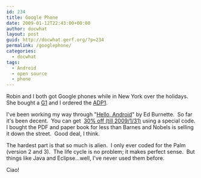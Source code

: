 ```yaml
---
id: 234
title: Google Phone
date: 2009-01-12T22:43:00+00:00
author: docwhat
layout: post
guid: http://docwhat.gerf.org/?p=234
permalink: /googlephone/
categories:
  - docwhat
tags:
  - Android
  - open source
  - phone
---
```

Robin and I both got Google phones while in New York over the holidays.  She bought a <a href="http://www.t-mobileg1.com/">G1</a> and I ordered the <a href="http://code.google.com/android/dev-devices.html">ADP1</a>.

I've been working my way through "<a href="http://www.pragprog.com/titles/eband/hello-android">Hello, Android</a>" by Ed Burnette.  So far it's been decent.  You can get  <a href="http://blogs.zdnet.com/Burnette/?p=704">30% off (till 2009/1/31)</a> using a special code.  I bought the PDF and paper book for less than Barnes and Nobels is selling it down the street.  Good deal, I think.

<!--more-->

The hardest part is that so much is alien.  I only ever coded for the Palm (version 2 and 3).  The life cycle is no problem; it makes perfect sense.  But things like Java and Eclipse...well, I've never used them before.

Ciao!